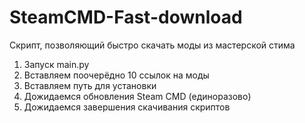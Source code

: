 # SteamCMD-Fast-download
Скрипт, позволяющий быстро скачать моды из мастерской стима

1. Запуск main.py
2. Вставляем поочерёдно 10 ссылок на моды
3. Вставляем путь для установки
4. Дожидаемся обновления Steam CMD (единоразово)
5. Дожидаемся завершения скачивания скриптов
